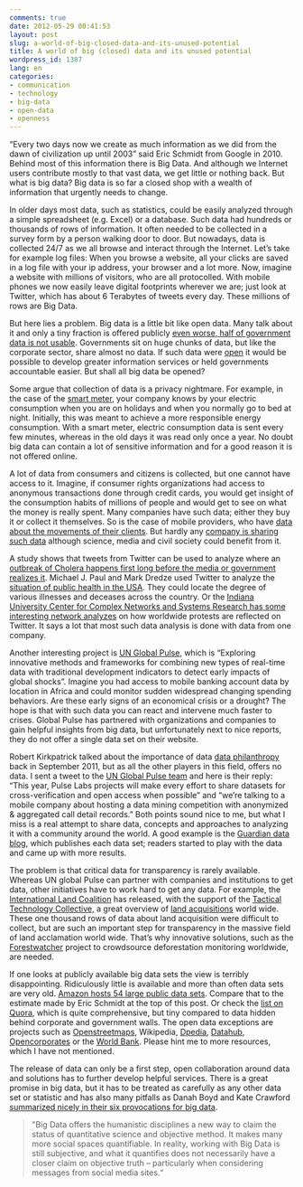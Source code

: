 ```yaml
---
comments: true
date: 2012-05-29 00:41:53
layout: post
slug: a-world-of-big-closed-data-and-its-unused-potential
title: A world of big (closed) data and its unused potential
wordpress_id: 1387
lang: en
categories:
- communication
- technology
- big-data
- open-data
- openness
---
```


“Every two days now we create as much information as we did from the dawn of civilization up until 2003” said Eric Schmidt from Google in 2010. Behind most of this information there is Big Data. And although we Internet users contribute mostly to that vast data, we get little or nothing back. But what is big data? Big data is so far a closed shop with a wealth of information that urgently needs to change.

In older days most data, such as statistics, could be easily analyzed through a simple spreadsheet (e.g. Excel) or a database. Such data had hundreds or thousands of rows of information. It often needed to be collected in a survey form by a person walking door to door. But nowadays, data is collected 24/7 as we all browse and interact through the Internet. Let’s take for example log files: When you browse a website, all your clicks are saved in a log file with your ip address, your browser and a lot more. Now, imagine a website with millions of visitors, who are all protocolled. With mobile phones we now easily leave digital footprints wherever we are; just look at Twitter, which has about 6 Terabytes of tweets every day. These millions of rows are Big Data.

But here lies a problem. Big data is a little bit like open data. Many talk about it and only a tiny fraction is offered publicly [even worse, half of government data is not usable](http://radar.oreilly.com/2012/02/data-public-good.html). Governments sit on huge chunks of data, but like the corporate sector, share almost no data. If such data were [open](http://opendefinition.org/) it would be possible to develop greater information services or held governments accountable easier. But shall all big data be opened?

Some argue that collection of data is a privacy nightmare. For example, in the case of the [smart meter](http://en.wikipedia.org/wiki/Smart_meter), your company knows by your electric consumption when you are on holidays and when you normally go to bed at night. Initially, this was meant to achieve a more responsible energy consumption. With a smart meter, electric consumption data is sent every few minutes, whereas in the old days it was read only once a year. No doubt big data can contain a lot of sensitive information and for a good reason it is not offered online.

A lot of data from consumers and citizens is collected, but one cannot have access to it. Imagine, if consumer rights organizations had access to anonymous transactions done through credit cards, you would get insight of the consumption habits of millions of people and would get to see on what the money is really spent. Many companies have such data; either they buy it or collect it themselves. So is the case of mobile providers, who have [data about the movements of their clients](http://www.zeit.de/datenschutz/malte-spitz-data-retention). But hardly any [company is sharing such data](http://semacraft.com/blog/2012/03/corporate-big-data-should-team-up-with-public-open-data/) although science, media and civil society could benefit from it.

A study shows that tweets from Twitter can be used to analyze where an [outbreak of Cholera happens first long before the media or government realizes it](http://www.scidev.net/en/new-technologies/icts/news/twitter-data-accurately-tracked-haiti-cholera-outbreak-1.html). Michael J. Paul and Mark Dredze used Twitter to analyze the [situation of public health in the USA](http://cs.jhu.edu/~mpaul/files/2011.icwsm.twitter_health.pdf). They could locate the degree of various illnesses and deceases across the country. Or the [Indiana University Center for Complex Networks and Systems Research has some interesting network analyzes](http://truthy.indiana.edu/themedetail?id=5&sort_type=16&filter_type=0) on how worldwide protests are reflected on Twitter. It says a lot that most such data analysis is done with data from one company.

Another interesting project is [UN Global Pulse](http://www.unglobalpulse.org/), which is “Exploring innovative methods and frameworks for combining new types of real-time data with traditional development indicators to detect early impacts of global shocks”. Imagine you had access to mobile banking account data by location in Africa and could monitor sudden widespread changing spending behaviors. Are these early signs of an economical crisis or a drought? The hope is that with such data you can react and intervene much faster to crises. Global Pulse has partnered with organizations and companies to gain helpful insights from big data, but unfortunately next to nice reports, they do not offer a single data set on their website.

Robert Kirkpatrick talked about the importance of data [data philanthropy](http://www.unglobalpulse.org/blog/data-philanthropy-public-private-sector-data-sharing-global-resilience) back in September 2011, but as all the other players in this field, offers no data. I sent a tweet to the [UN Global Pulse team](https://twitter.com/#!/unglobalpulse) and here is their reply: “This year, Pulse Labs projects will make every effort to share datasets for cross-verification and open access when possible” and “we’re talking to a mobile company about hosting a data mining competition with anonymized & aggregated call detail records.” Both points sound nice to me, but what I miss is a real attempt to share data, concepts and approaches to analyzing it with a community around the world. A good example is the [Guardian data blog](http://www.guardian.co.uk/news/datablog), which publishes each data set; readers started to play with the data and came up with more results.

The problem is that critical data for transparency is rarely available. Whereas UN global Pulse can partner with companies and institutions to get data, other initiatives have to work hard to get any data. For example, the [International Land Coalition](http://www.landcoalition.org/) has released, with the support of the [Tactical Technology Collective,](http://www.tacticaltech.org/) a great overview of [land acquisitions](http://landportal.info/landmatrix) world wide. These one thousand rows of data about land acquisition were difficult to collect, but are such an important step for transparency in the massive field of land acclamation world wide. That’s why innovative solutions, such as the [Forestwatcher](http://forestwatchers.net/) project to crowdsource deforestation monitoring worldwide, are needed.

If one looks at publicly available big data sets the view is terribly disappointing. Ridiculously little is available and more than often data sets are very old. [Amazon hosts 54 large public data sets](http://aws.amazon.com/datasets). Compare that to the estimate made by Eric Schmidt at the top of this post. Or check the [list on Quora](http://www.quora.com/Data/Where-can-I-get-large-datasets-open-to-the-public), which is quite comprehensive, but tiny compared to data hidden behind corporate and government walls. The open data exceptions are projects such as [Openstreetmaps](http://www.openstreetmap.org/), Wikipedia, [Dpedia](http://dbpedia.org), [Datahub](http://thedatahub.org/), [Opencorporates](http://opencorporates.com) or the [World Bank](data). Please hint me to more resources, which I have not mentioned.

The release of data can only be a first step, open collaboration around data and solutions has to further develop helpful services. There is a great promise in big data, but it has to be treated as carefully as any other data set or statistic and has also many pitfalls as Danah Boyd and Kate Crawford [summarized nicely in their six provocations for big data](http://www.zephoria.org/thoughts/archives/2011/09/14/six-provocations-for-big-data.html).


> "Big Data offers the humanistic disciplines a new way to claim the status of quantitative science and objective method. It makes many more social spaces quantifiable. In reality, working with Big Data is still subjective, and what it quantifies does not necessarily have a closer claim on objective truth – particularly when considering messages from social media sites.“
